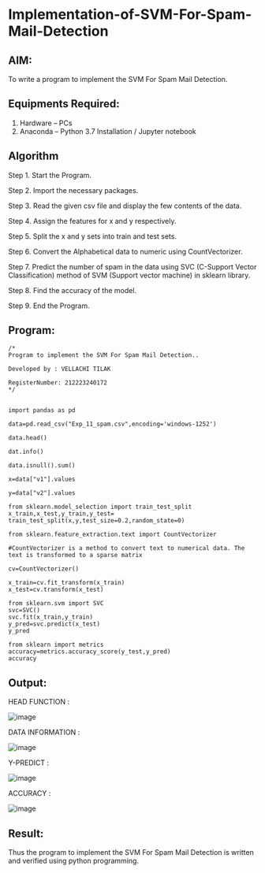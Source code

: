 # Implementation-of-SVM-For-Spam-Mail-Detection

## AIM:
To write a program to implement the SVM For Spam Mail Detection.

## Equipments Required:
1. Hardware – PCs
2. Anaconda – Python 3.7 Installation / Jupyter notebook

## Algorithm
Step 1. Start the Program.

Step 2. Import the necessary packages.

Step 3. Read the given csv file and display the few contents of the data.

Step 4. Assign the features for x and y respectively.

Step 5. Split the x and y sets into train and test sets.

Step 6. Convert the Alphabetical data to numeric using CountVectorizer.

Step 7. Predict the number of spam in the data using SVC (C-Support Vector Classification) method of SVM (Support vector machine) in sklearn library.

Step 8. Find the accuracy of the model.

Step 9. End the Program.

## Program:
```
/*
Program to implement the SVM For Spam Mail Detection..

Developed by : VELLACHI TILAK

RegisterNumber: 212223240172
*/


import pandas as pd

data=pd.read_csv("Exp_11_spam.csv",encoding='windows-1252')

data.head()

dat.info()

data.isnull().sum()

x=data["v1"].values

y=data["v2"].values

from sklearn.model_selection import train_test_split
x_train,x_test,y_train,y_test= train_test_split(x,y,test_size=0.2,random_state=0)

from sklearn.feature_extraction.text import CountVectorizer

#CountVectorizer is a method to convert text to numerical data. The text is transformed to a sparse matrix

cv=CountVectorizer()

x_train=cv.fit_transform(x_train)
x_test=cv.transform(x_test)

from sklearn.svm import SVC
svc=SVC()
svc.fit(x_train,y_train)
y_pred=svc.predict(x_test)
y_pred

from sklearn import metrics
accuracy=metrics.accuracy_score(y_test,y_pred)
accuracy
```


## Output:

HEAD FUNCTION :

![image](https://github.com/user-attachments/assets/cdc2607a-7821-40b9-bde3-bb56d1cbd25f)

DATA INFORMATION :

![image](https://github.com/user-attachments/assets/7ba56627-b316-460e-a8e8-6a22f273016d)

Y-PREDICT :

![image](https://github.com/user-attachments/assets/3cecba65-d144-4e94-9053-6383ea3299a9)

ACCURACY :

![image](https://github.com/user-attachments/assets/ef9c6251-bf5d-4372-9112-5673998b9709)

## Result:
Thus the program to implement the SVM For Spam Mail Detection is written and verified using python programming.
